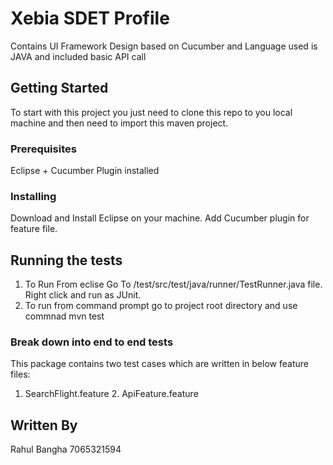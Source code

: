 # Xebia SDET Profile

Contains UI Framework Design based on Cucumber and Language used is JAVA and included basic API call 

## Getting Started

To start with this project you just need to clone this repo to you local machine and then need to import this maven project.

### Prerequisites

Eclipse + Cucumber Plugin installed

### Installing

Download and Install Eclipse on your machine.
Add Cucumber plugin for feature file.

## Running the tests

1. To Run From eclise Go To /test/src/test/java/runner/TestRunner.java file. Right click and run as JUnit.
2. To run from command prompt go to project root directory and use commnad mvn test

### Break down into end to end tests

This package contains two test cases which are written in below feature files:
1. SearchFlight.feature 2. ApiFeature.feature

## Written By
Rahul Bangha
7065321594
